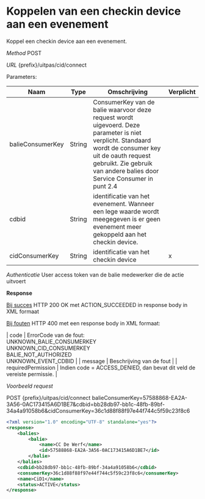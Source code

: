 ---
---

# Koppelen van een checkin device aan een evenement

Koppel een checkin device aan een evenement.

_Method_
POST

_URL_
{prefix}/uitpas/cid/connect

Parameters:

| **Naam** | **Type** | **Omschrijving** | **Verplicht** |
| --- | --- | --- | --- |
| balieConsumerKey | String | ConsumerKey van de balie waarvoor deze request wordt uigevoerd. Deze parameter is niet verplicht. Standaard wordt de consumer key uit de oauth request gebruikt. Zie gebruik van andere balies door Service Consumer in punt 2.4 |  |
| cdbid | String | identificatie van het evenement. Wanneer een lege waarde wordt meegegeven is er geen evenement meer gekoppeld aan het checkin device. |  |
| cidConsumerKey | String | identificatie van het checkin device | x |

_Authenticatie_
User access token van de balie medewerker die de actie uitvoert

**Response**

<u>Bij succes</u>
HTTP 200 OK met ACTION_SUCCEEDED in response body in XML formaat

<u>Bij fouten</u>
HTTP 400 met een response body in XML formaat:

| code | ErrorCode van de fout:<br>UNKNOWN_BALIE_CONSUMERKEY<br>UNKNOWN_CID_CONSUMERKEY<br>BALIE_NOT_AUTHORIZED<br>UNKNOWN_EVENT_CDBID |
| message | Beschrijving van de fout |
| requiredPermission | Indien code = ACCESS_DENIED, dan bevat dit veld de vereiste permissie. |

_Voorbeeld request_

POST {prefix}/uitpas/cid/connect
balieConsumerKey=57588868-EA2A-3A56-0AC173415A6D1BE7&cdbid=bb28db97-bb1c-48fb-89bf-34a4a91058b6&cidConsumerKey=36c1d88f88f97e44f744c5f59c23f8c6


~~~xml
<?xml version="1.0" encoding="UTF-8" standalone="yes"?>
<response>
    <balies>
        <balie>
            <name>CC De Werf</name>
            <id>57588868-EA2A-3A56-0AC173415A6D1BE7</id>
        </balie>
    </balies>
    <cdbid>bb28db97-bb1c-48fb-89bf-34a4a91058b6</cdbid>
    <consumerKey>36c1d88f88f97e44f744c5f59c23f8c6</consumerKey>
    <name>CiD1</name>
    <status>ACTIVE</status>
</response>
~~~
